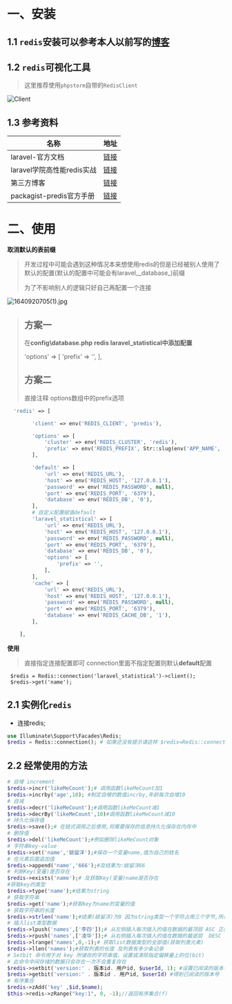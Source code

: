 # 一、安装

## 1.1 `redis`安装可以参考本人以前写的[博客](https://www.cnblogs.com/yaoliuyang/p/13197453.html)

## 1.2 `redis`可视化工具

> 这里推荐使用`phpstorm`自带的`RedisClient`

![Client](https://yaoliuyang-blog-images.oss-cn-beijing.aliyuncs.com/blogImages/image-20210530200809761.png?versionId=CAEQEBiBgIDPw9n0zRciIGFjNmMwOTdiZWQxMzRlYWY4ZDAzYzNlOTY5MDE0ZDBh)

## 1.3 参考资料

| 名称                       | 地址                                                         |
| -------------------------- | ------------------------------------------------------------ |
| laravel-官方文档           | [链接](https://learnku.com/docs/laravel/8.x/redis/9405#introduction) |
| laravel学院高性能redis实战 | [链接](https://laravelacademy.org/books/high-performance-redis) |
| 第三方博客                 | [链接](http://blog.ganyongmeng.com/?p=99)                    |
| packagist-predis官方手册   | [链接](https://packagist.org/packages/predis/predis)         |

# 二、使用

**取消默认的表前缀**

> 开发过程中可能会遇到这种情况本来想使用redis的但是已经被别人使用了默认的配置(默认的配置中可能会有laravel__database_)前缀
>
> 为了不影响别人的逻辑只好自己再配置一个连接

![1640920705(1).jpg](https://s2.loli.net/2021/12/31/qKQmwl2hDz5YPVj.png)

> ## 方案一
>
> 在**config\database.php** **redis   laravel_statistical中添加配置**
>
> 'options' => [
>                 'prefix' => '',
> ],
>
> ## 方案二
>
> 直接注释 options数组中的prefix选项

```php
  'redis' => [

        'client' => env('REDIS_CLIENT', 'predis'),

        'options' => [
            'cluster' => env('REDIS_CLUSTER', 'redis'),
            'prefix' => env('REDIS_PREFIX', Str::slug(env('APP_NAME', 'laravel'), '_').'_database_'),
        ],

        'default' => [
            'url' => env('REDIS_URL'),
            'host' => env('REDIS_HOST', '127.0.0.1'),
            'password' => env('REDIS_PASSWORD', null),
            'port' => env('REDIS_PORT', '6379'),
            'database' => env('REDIS_DB', '0'),
        ],
        # 自定义配置赋值default 
        'laravel_statistical' => [
            'url' => env('REDIS_URL'),
            'host' => env('REDIS_HOST', '127.0.0.1'),
            'password' => env('REDIS_PASSWORD', null),
            'port' => env('REDIS_PORT', '6379'),
            'database' => env('REDIS_DB', '0'),
            'options' => [
                'prefix' => '',
            ],
        ],
        'cache' => [
            'url' => env('REDIS_URL'),
            'host' => env('REDIS_HOST', '127.0.0.1'),
            'password' => env('REDIS_PASSWORD', null),
            'port' => env('REDIS_PORT', '6379'),
            'database' => env('REDIS_CACHE_DB', '1'),
        ],

    ],
```

**使用**

> 直接指定连接配置即可 connection里面不指定配置则默认**default**配置

```shell
 $redis = Redis::connection('laravel_statistical')->client();
 $redis->get('name');
```



## 2.1 实例化`redis`

- 连接redis;

```php
use Illuminate\Support\Facades\Redis; 
$redis = Redis::connection(); # 如果还没有提示请这样 $redis=Redis::connection()->client();
```

## 2.2 经常使用的方法

```php
# 自增 increment
$redis->incr('likeMeCount');# 调用函数likeMeCount加1
$redis->incrby('age',10); #制定自增的数值incrby,年龄每次自增10 
# 自减
$redis->decr('likeMeCount');#调用函数likeMeCount减1
$redis->decrBy('likeMeCount',10)#调用函数likeMeCount减10
# 持久化保存值
$redis->save();# 在链式调用之后使用,将需要保存的信息持久化保存在内存中
# 删除值 
$redis->del('likeMeCount');#例如删除likeMeCount对象
# 字符串key-value
$redis->set('name','姚留洋');#保存一个变量name,值为自己的姓名
# 在元素后面追加值
$redis->append('name','666');#及结果为:姚留洋66
# 判断Key(变量)是否存在
$redis->exists('name');# 及获取Key(变量)name是否存在
#获取key的类型
$redis->type('name');#结果为string
# 获取字符串
$redis->get('name');#获取key为name的变量的值
# 获取字符串的长度
$redis->strlen('name');#结果(姚留洋)为9 因为string类型一个字符占用三个字节,所以结果为9
# 插入list类型数据 
$redis->lpush('names',['李四']);# 从左侧插入每次插入的值在数据的最顶层 ASC 正叙
$redis->rpush('names',['凌华']);# 从右侧插入每次插入的值在数据的最底层  DESC 倒叙
$redis->lrange('names',0,-1);# 获取list数据类型的全部值(获取列表元素)
$redis->llen('names');#获取列表的长度 及列表有多少条记录
# Setbit 命令用于对 key 所储存的字符串值，设置或清除指定偏移量上的位(bit)
# 此命令中间存储的数据只会存在一次不会重复存在
$redis->setbit('version:' . 版本id. 用户id, $userId, 1); #设置已阅读的版本号
$redis->getbit('version:' . 版本id . 用户id, $userId) #得到已阅读的版本号
# 有序集合
$redis->zAdd('key' ,$id,$name);
$this->redis->zRange("key:1", 0, -1);//返回有序集合(f)
```



